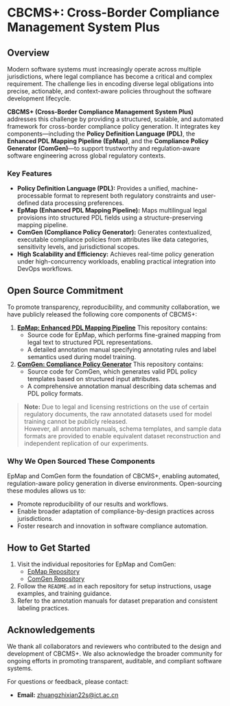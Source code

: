 # **CBCMS+: Cross-Border Compliance Management System Plus**

## Overview

Modern software systems must increasingly operate across multiple jurisdictions, where legal compliance has become a critical and complex requirement. The challenge lies in encoding diverse legal obligations into precise, actionable, and context-aware policies throughout the software development lifecycle.

**CBCMS+ (Cross-Border Compliance Management System Plus)** addresses this challenge by providing a structured, scalable, and automated framework for cross-border compliance policy generation. It integrates key components—including the **Policy Definition Language (PDL)**, the **Enhanced PDL Mapping Pipeline (EpMap)**, and the **Compliance Policy Generator (ComGen)**—to support trustworthy and regulation-aware software engineering across global regulatory contexts.

### Key Features

- **Policy Definition Language (PDL):** Provides a unified, machine-processable format to represent both regulatory constraints and user-defined data processing preferences.
- **EpMap (Enhanced PDL Mapping Pipeline):** Maps multilingual legal provisions into structured PDL fields using a structure-preserving mapping pipeline.
- **ComGen (Compliance Policy Generator):** Generates contextualized, executable compliance policies from attributes like data categories, sensitivity levels, and jurisdictional scopes.
- **High Scalability and Efficiency:** Achieves real-time policy generation under high-concurrency workloads, enabling practical integration into DevOps workflows.

## Open Source Commitment

To promote transparency, reproducibility, and community collaboration, we have publicly released the following core components of CBCMS+:

1. **[EpMap: Enhanced PDL Mapping Pipeline](https://github.com/zhuangzhixian/EpMap_CBCMS_plus)**
    This repository contains:
   - Source code for EpMap, which performs fine-grained mapping from legal text to structured PDL representations.
   - A detailed annotation manual specifying annotating rules and label semantics used during model training.
2. **[ComGen: Compliance Policy Generator](https://github.com/zhuangzhixian/ComGen_CBCMS_plus)**
    This repository contains:
   - Source code for ComGen, which generates valid PDL policy templates based on structured input attributes.
   - A comprehensive annotation manual describing data schemas and PDL policy formats.

> **Note:** Due to legal and licensing restrictions on the use of certain regulatory documents, the raw annotated datasets used for model training cannot be publicly released.  
> However, all annotation manuals, schema templates, and sample data formats are provided to enable equivalent dataset reconstruction and independent replication of our experiments.

### Why We Open Sourced These Components

EpMap and ComGen form the foundation of CBCMS+, enabling automated, regulation-aware policy generation in diverse environments. Open-sourcing these modules allows us to:

- Promote reproducibility of our results and workflows.
- Enable broader adaptation of compliance-by-design practices across jurisdictions.
- Foster research and innovation in software compliance automation.

## How to Get Started

1. Visit the individual repositories for EpMap and ComGen:
   - [EpMap Repository](https://github.com/zhuangzhixian/EpMap_CBCMS_plus)
   - [ComGen Repository](https://github.com/zhuangzhixian/ComGen_CBCMS_plus)
2. Follow the `README.md` in each repository for setup instructions, usage examples, and training guidance.
3. Refer to the annotation manuals for dataset preparation and consistent labeling practices.

## Acknowledgements

We thank all collaborators and reviewers who contributed to the design and development of CBCMS+. We also acknowledge the broader community for ongoing efforts in promoting transparent, auditable, and compliant software systems.

For questions or feedback, please contact:

- **Email:** [zhuangzhixian22s@ict.ac.cn](mailto:zhuangzhixian22s@ict.ac.cn)
